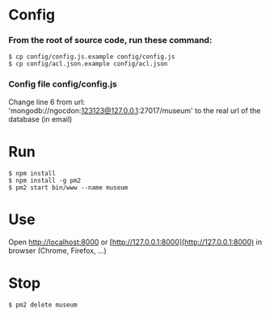 # Config

### From the root of source code, run these command:

	$ cp config/config.js.example config/config.js
	$ cp config/acl.json.example config/acl.json


### Config file config/config.js
Change line 6 from url: 'mongodb://ngocdon:123123@127.0.0.1:27017/museum' to the real url of the database (in email)

# Run

	$ npm install
	$ npm install -g pm2
	$ pm2 start bin/www --name museum

# Use

Open [http://localhost:8000](http://localhost:8000) or [http://127.0.0.1:8000](http://127.0.0.1:8000) in browser (Chrome, Firefox, ...)

# Stop
	$ pm2 delete museum